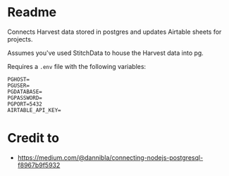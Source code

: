 # Readme

Connects Harvest data stored in postgres and updates Airtable sheets for projects.

Assumes you've used StitchData to house the Harvest data into pg.

Requires a `.env` file with the following variables:

```
PGHOST=
PGUSER=
PGDATABASE=
PGPASSWORD=
PGPORT=5432
AIRTABLE_API_KEY=
```

# Credit to

* https://medium.com/@dannibla/connecting-nodejs-postgresql-f8967b9f5932
